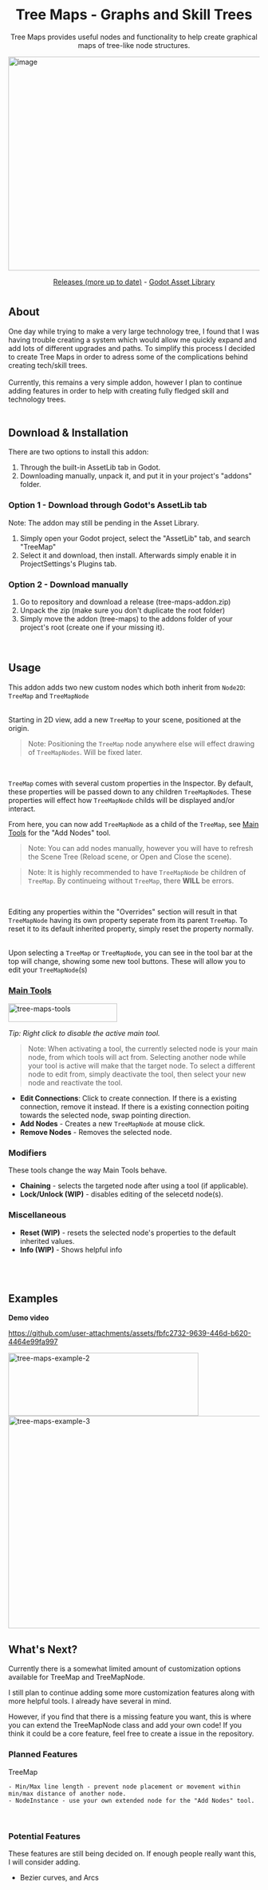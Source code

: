 
<!-- image here -->
<!-- ![Annotation](url)-->
<h1 align="center">
	Tree Maps - Graphs and Skill Trees
</h1>
<p align="center">
	Tree Maps provides useful nodes and functionality to help create graphical maps of tree-like node structures.
</p>
<img width="1027" height="428" alt="image" src="https://github.com/user-attachments/assets/33846207-1cb2-458d-8d88-33f94e250fa7" />

<br>
<p align="center">
	<a href="https://github.com/ToxicStarfall/skill-tree-addon/releases">Releases (more up to date)</a> - 
	<a href="https://godotengine.org/asset-library/asset/4362">Godot Asset Library</a>
</p>

#

<h2>About</h2>
One day while trying to make a very large technology tree, I found that I was having trouble creating a system
which would allow me quickly expand and add lots of different upgrades and paths. To simplify this process
I decided to create Tree Maps in order to adress some of the complications behind creating tech/skill trees.
<br><br>
Currently, this remains a very simple addon, however I plan to continue adding features in order to help with
creating fully fledged skill and technology trees.
<br><br>

<h2>Download & Installation</h2>
There are two options to install this addon:
<ol>
	<li>Through the built-in AssetLib tab in Godot.</li>
	<li>Downloading manually, unpack it, and put it in your project's "addons" folder.</li>
</ol>

<h3>Option 1 - Download through Godot's AssetLib tab</h3>
Note: The addon may still be pending in the Asset Library.

<ol>
	<li>Simply open your Godot project, select the "AssetLib" tab, and search "TreeMap"</li>
	<li>Select it and download, then install. Afterwards simply enable it in ProjectSettings's Plugins tab.</li>
</ol>

<h3>Option 2 - Download manually</h3>
<ol>
	<li>Go to repository and download a release (tree-maps-addon.zip)</li>
	<li>Unpack the zip (make sure you don't duplicate the root folder)</li>
	<li>Simply move the addon (tree-maps) to the addons folder of your project's root (create one if your missing it).</li>
</ol>



<br>
<h2>Usage</h2>

This addon adds two new custom nodes which both inherit from `Node2D`: `TreeMap` and `TreeMapNode`
<br><br>

Starting in 2D view, add a new `TreeMap` to your scene, positioned at the origin.

> Note: Positioning the `TreeMap` node anywhere else will effect drawing of `TreeMapNodes`.
> Will be fixed later.
<br>

`TreeMap` comes with several custom properties in the Inspector.
By default, these properties will be passed down to any children `TreeMapNode`s.
These properties will effect how `TreeMapNode` childs will be displayed and/or interact.

From here, you can now add `TreeMapNode` as a child of the `TreeMap`, see [Main Tools](#main-tools)
for the "Add Nodes" tool.
> Note: You can add nodes manually, however you will have to refresh the Scene Tree (Reload scene, or Open and Close the scene).

> Note: It is highly recommended to have `TreeMapNode` be children of `TreeMap`.
> By continueing without `TreeMap`, there **WILL** be errors.
<br>

Editing any properties within the "Overrides" section will result in that `TreeMapNode` having its own
property seperate from its parent `TreeMap`. To reset it to its default inherited property, simply
reset the property normally.
<br><br>

Upon selecting a `TreeMap` or `TreeMapNode`, you can see in the tool bar at the top will change,
showing some new tool buttons. These will allow you to edit your `TreeMapNode`(s)
<br>


<a href="#main-tools">
	<h3>Main Tools</h3>
</a>
<img width="218" height="37" alt="tree-maps-tools" src="https://github.com/user-attachments/assets/48c3f2ca-9a48-40e8-ad83-9c43c4e791ad" />

<em>Tip: Right click to disable the active main tool.</em><br>

> Note: When activating a tool, the currently selected node is your main node, from which tools
> will act from. Selecting another node while your tool is active will make that the target node.
> To select a different node to edit from, simply deactivate the tool, then select your new node
> and reactivate the tool.

- **Edit Connections**:
	Click to create connection.
	If there is a existing connection, remove it instead.
	If there is a existing connection poiting towards the selected node, swap pointing direction.
- **Add Nodes** - Creates a new `TreeMapNode` at mouse click.
- **Remove Nodes** - Removes the selected node.


<h3>Modifiers</h3>
These tools change the way Main Tools behave.

- **Chaining** - selects the targeted node after using a tool (if applicable).
- **Lock/Unlock (WIP)** - disables editing of the selecetd node(s).

<h3>Miscellaneous</h3>

- **Reset (WIP)** - resets the selected node's properties to the default inherited values.
- **Info (WIP)** - Shows helpful info
<br><br>


<br>
<h2>Examples</h2>

**Demo video**

https://github.com/user-attachments/assets/fbfc2732-9639-446d-b620-4464e99fa997

<img width="381" height="126" alt="tree-maps-example-2" src="https://github.com/user-attachments/assets/ab330c81-42a5-4f5b-bc32-5a264385f1d3" />
<br>
<img width="581" height="425" alt="tree-maps-example-3" src="https://github.com/user-attachments/assets/88cd6851-7516-44ab-858e-bdcbc8a53077" />


<br>
<h2>What's Next?</h2>
Currently there is a somewhat limited amount of customization options available for TreeMap and TreeMapNode.

I still plan to continue adding some more customization features along with more helpful tools. I already have several in mind.

However, if you find that there is a missing feature you want, this is where you can extend the TreeMapNode class and add your own code!
If you think it could be a core feature, feel free to create a issue in the repository.
<br>

<h3>Planned Features</h3>
TreeMap

	- Min/Max line length - prevent node placement or movement within min/max distance of another node.
	- NodeInstance - use your own extended node for the "Add Nodes" tool.
<br>
<h3>Potential Features</h3>
These features are still being decided on. If enough people really want this, I will consider adding.

- Bezier curves, and Arcs
